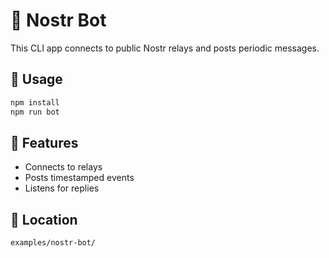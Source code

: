 # 🤖 Nostr Bot

This CLI app connects to public Nostr relays and posts periodic messages.

## 🔧 Usage

```bash
npm install
npm run bot
```

## 🧪 Features

- Connects to relays
- Posts timestamped events
- Listens for replies

## 📁 Location

`examples/nostr-bot/`
